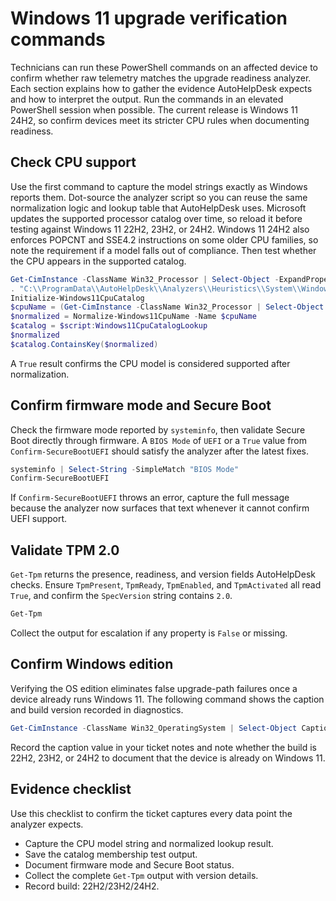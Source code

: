 # Windows 11 upgrade verification commands
Technicians can run these PowerShell commands on an affected device to confirm whether raw telemetry matches the upgrade readiness analyzer. Each section explains how to gather the evidence AutoHelpDesk expects and how to interpret the output. Run the commands in an elevated PowerShell session when possible. The current release is Windows 11 24H2, so confirm devices meet its stricter CPU rules when documenting readiness.

## Check CPU support
Use the first command to capture the model strings exactly as Windows reports them. Dot-source the analyzer script so you can reuse the same normalization logic and lookup table that AutoHelpDesk uses. Microsoft updates the supported processor catalog over time, so reload it before testing against Windows 11 22H2, 23H2, or 24H2. Windows 11 24H2 also enforces POPCNT and SSE4.2 instructions on some older CPU families, so note the requirement if a model falls out of compliance. Then test whether the CPU appears in the supported catalog.
```powershell
Get-CimInstance -ClassName Win32_Processor | Select-Object -ExpandProperty Name
. "C:\\ProgramData\\AutoHelpDesk\\Analyzers\\Heuristics\\System\\Windows11Upgrade.ps1"
Initialize-Windows11CpuCatalog
$cpuName = (Get-CimInstance -ClassName Win32_Processor | Select-Object -First 1 -ExpandProperty Name)
$normalized = Normalize-Windows11CpuName -Name $cpuName
$catalog = $script:Windows11CpuCatalogLookup
$normalized
$catalog.ContainsKey($normalized)
```
A `True` result confirms the CPU model is considered supported after normalization.

## Confirm firmware mode and Secure Boot
Check the firmware mode reported by `systeminfo`, then validate Secure Boot directly through firmware. A `BIOS Mode` of `UEFI` or a `True` value from `Confirm-SecureBootUEFI` should satisfy the analyzer after the latest fixes.
```powershell
systeminfo | Select-String -SimpleMatch "BIOS Mode"
Confirm-SecureBootUEFI
```
If `Confirm-SecureBootUEFI` throws an error, capture the full message because the analyzer now surfaces that text whenever it cannot confirm UEFI support.

## Validate TPM 2.0
`Get-Tpm` returns the presence, readiness, and version fields AutoHelpDesk checks. Ensure `TpmPresent`, `TpmReady`, `TpmEnabled`, and `TpmActivated` all read `True`, and confirm the `SpecVersion` string contains `2.0`.
```powershell
Get-Tpm
```
Collect the output for escalation if any property is `False` or missing.

## Confirm Windows edition
Verifying the OS edition eliminates false upgrade-path failures once a device already runs Windows 11. The following command shows the caption and build version recorded in diagnostics.
```powershell
Get-CimInstance -ClassName Win32_OperatingSystem | Select-Object Caption, Version
```
Record the caption value in your ticket notes and note whether the build is 22H2, 23H2, or 24H2 to document that the device is already on Windows 11.

## Evidence checklist
Use this checklist to confirm the ticket captures every data point the analyzer expects.
- Capture the CPU model string and normalized lookup result.
- Save the catalog membership test output.
- Document firmware mode and Secure Boot status.
- Collect the complete `Get-Tpm` output with version details.
- Record build: 22H2/23H2/24H2.
